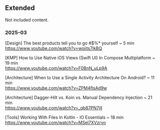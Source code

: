 ## Extended

Not included content.

### 2025-03

[Design] The best products tell you to go #$%* yourself ~ 5 min \
https://www.youtube.com/watch?v=woiits7IkBQ

[KMP] How to Use Native iOS Views (Swift UI) In Compose Multiplatform ~ 19 min \
https://www.youtube.com/watch?v=F0BnN_uLp9A

[Architecture] When to Use a Single Activity Architecture On Android? ~ 11 min \
https://www.youtube.com/watch?v=ZPM4flsAd9w

[Architecture] Dagger-Hilt vs. Koin vs. Manual Dependency Injection ~ 21 min \
https://www.youtube.com/watch?v=_qb87PN7jlI

[Tools] Working With Files In Kotlin - IO Essentials ~ 18 min \
https://www.youtube.com/watch?v=MSeI7XVzrvo
